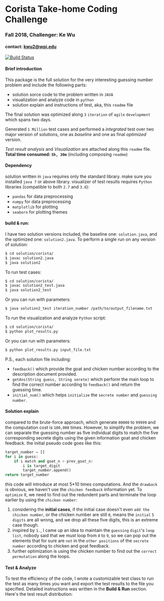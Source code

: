 # Corista Take-home Coding Challenge
### Fall __2018__,  Challenger: __Ke Wu__
#### contact: kwu2@wpi.edu

[![Build Status](https://travis-ci.org/joemccann/dillinger.svg?branch=master)](https://travis-ci.org/joemccann/dillinger)

#### Brief introduction
This package is the full solution for the very interesting guessing number problem and include the following parts:
  - solution sorce code to the problem written in `JAVA`
  - visualization and analyze code in `python`
  - solution explain and instructions of test, aka, this `readme` file

The final solution was optimized along `3` `iteration` of `agile` `development` which spans two days. 

Generated `1 Million` test cases and performed a _integrated_ test over two major version of solutions, one as _baseline_ and one as final _optimized_ version.

_Test result analysis_ and _Visualization_ are attached along this `readme` file.
__Total time consumed: `5h, 30m`__ (including composing `readme`)

#### Dependency
solution written in `java` requires only the standard library.
make sure you installed `java 7` or above library.
visualizer of test results requires `Python` libraries (compatible to both `2.7` and `3.6`):
- `pandas` for data preprocessing
- `numpy` for data preprocessing
- `matplotlib` for plotting
- `seaborn` for plotting themes

#### build & run:
I have two solution versions included, the baseline one: `solution.java`, and the optimized one: `solution2.java`.
To perform a single run on any version of solution:
```sh
$ cd solution/corista/
$ javac solution2.java
$ java solution2
```
To run test cases:
```sh
$ cd solution/corista/
$ javac solution2_test.java
$ java solution2_test
```
Or you can run with parameters:
```sh
$ java solution2_test iteration_number /path/to/output_filename.txt
```
To run the visualization and analyze `Python` script:
```sh
$ cd solution/corista/
$ python plot_results.py
```
Or you can run with parameters:
```sh
$ python plot_results.py input_file.txt
```

P.S., each solution file including:
 - `feedback()` which provide the goat and chicken number according to the description document provided.
 - `getAns(String guess, String serete)` which perform the main loop to find the correct number according to `feedback()` and return the guessing time.
 - `initial_num()` which helps `initialize` the `secrete number` and `guessing number`.



#### Solution explain
compared to the brute-force approach, which generate `00000` to `99999` and the computation cost is `100,000` times.
However, to simplify the problem, we can separate the guessing number as five individual digits to match the five corresponding secrete digits using the given information goat and chicken feedback.
the initial pseudo code goes like this:
```python
target_number = []
for i in guess:
    if i match and goat_n > prev_goat_n:
        i is target_digit
        target_number.append()
return target_number
```
this code will introduce at most 5*10 times computations.
And the `drawback` is obvious, we haven't use the `chicken feedback` information yet.
To `optimize` it, we need to find out the redundent parts and terminate the loop earlier by using the `chicken number`:
1. considering the __initial cases__, if the initial case doesn't even `add the chicken number`, or the chicken number are still `0`, means the `initial` `5` `digits` are all wrong, and we drop all these five digits, this is an extreme case though.
2.  inspired by `1.`,  I came up an idea to maintain the `guessing` `digit`'s `loop list`, nobody said that we must loop from `0` to `9`, so we can pop out the elements that for sure are `not` in the `other positions` of the `secrete number` according to chicken and goat feedback. 
3.  further optimization is using the chicken number to find out the `correct` `permutation` along the loops.

#### Test & Analyze
To test the efficiency of the code, I wrote a customizable test class to run the test as many times you want and export the test results to the file you specified. Detailed instructions was written in the __Build & Run__ section.
Here's the test result distribution:




